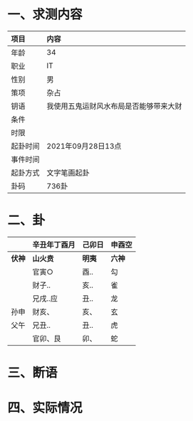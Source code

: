 # 一、求测内容
|项目|内容|
|:-|:-|
|年龄|34|
|职业|IT|
|性别|男|
|策项|杂占|
|钥语|我使用五鬼运财风水布局是否能够带来大财|
|条件||
|时限||
|起卦时间|2021年09月28日13点|
|事件时间||
|起卦方式|文字笔画起卦|
|卦码|736卦|

# 二、卦
||辛丑年丁酉月|己卯日|申酉空|
|:-|:-|:-|:-|
|**伏神**|**山火贲**|**明夷**|**六神**|
||官寅○|酉..|勾|
||财子..|亥..|雀|
||兄戌..应|丑..|龙|
|孙申|财亥、|亥、|玄|
|父午|兄丑..|丑..|虎|
||官卯、艮|卯、|蛇|


# 三、断语

# 四、实际情况